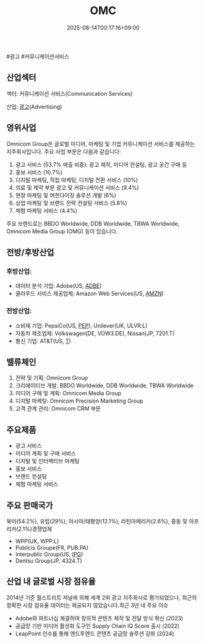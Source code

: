 ﻿---
title: "OMC"
date: 2025-08-14T00:17:16+09:00
lastmod: 2025-08-14T00:17:16+09:00
type: docs
sidebar:
  open: true
weight: 656
---
<div style="display:none">
  <meta property="article:published_time" content="2025-08-13T15:17:16Z" />
  <meta property="article:modified_time" content="2025-08-13T15:17:16Z" />
</div>
#광고 #커뮤니케이션서비스 

## 산업섹터  

섹터: 커뮤니케이션 서비스(Communication Services)  

산업: [광고](/industry-study/2산업광고/)(Advertising)

## 영위사업  

Omnicom Group은 글로벌 미디어, 마케팅 및 기업 커뮤니케이션 서비스를 제공하는 지주회사입니다. 주요 사업 부문은 다음과 같습니다:

1. 광고 서비스 (53.7% 매출 비중): 광고 제작, 미디어 컨설팅, 광고 공간 구매 등
2. 홍보 서비스 (10.7%)
3. 디지털 마케팅, 직접 마케팅, 디지털 전환 서비스 (10%)
4. 의료 및 제약 부문 광고 및 커뮤니케이션 서비스 (9.4%)
5. 현장 마케팅 및 머천다이징 솔루션 개발 (6%)
6. 상업 마케팅 및 브랜드 전략 컨설팅 서비스 (5.8%)
7. 체험 마케팅 서비스 (4.4%)

주요 브랜드로는 BBDO Worldwide, DDB Worldwide, TBWA Worldwide, Omnicom Media Group (OMG) 등이 있습니다.

## 전방/후방산업  

### 후방산업:

- 데이터 분석 기업: Adobe(US, [ADBE](/company-analysis/adbe/))
- 클라우드 서비스 제공업체: Amazon Web Services(US, [AMZN](/company-analysis/amzn/))

### 전방산업:

- 소비재 기업: PepsiCo(US, [PEP](/company-analysis/pep/)), Unilever(UK, ULVR.L)
- 자동차 제조업체: Volkswagen(DE, VOW3.DE), Nissan(JP, 7201.T)
- 통신 기업: AT&T(US, [T](/company-analysis/t/))

## 밸류체인

1. 전략 및 기획: Omnicom Group
2. 크리에이티브 개발: BBDO Worldwide, DDB Worldwide, TBWA Worldwide
3. 미디어 구매 및 계획: Omnicom Media Group
4. 디지털 마케팅: Omnicom Precision Marketing Group
5. 고객 관계 관리: Omnicom CRM 부문

## 주요제품

- 광고 서비스
- 미디어 계획 및 구매 서비스
- 디지털 및 인터랙티브 마케팅
- 홍보 서비스
- 브랜드 컨설팅
- 체험 마케팅 서비스

## 주요 판매국가  

북미(54.2%), 유럽(29%), 아시아/태평양(12.1%), 라틴아메리카(2.6%), 중동 및 아프리카(2.1%)경쟁업체

- WPP(UK, WPP.L)
- Publicis Groupe(FR, PUB.PA)
- Interpublic Group(US, [IPG](/company-analysis/ipg/))
- Dentsu Group(JP, 4324.T)

## 산업 내 글로벌 시장 점유율  

2014년 기준 월스트리트 저널에 의해 세계 2위 광고 지주회사로 평가되었으나, 최근의 정확한 시장 점유율 데이터는 제공되지 않았습니다.최근 3년 내 주요 이슈

- Adobe와 파트너십 체결하여 창의적 콘텐츠 제작 및 전달 방식 혁신 (2023)
- 공급망 기반 미디어 활성화 도구인 Supply Chain IQ Score 출시 (2022)
- LeapPoint 인수를 통해 엔드투엔드 콘텐츠 공급망 솔루션 강화 (2024)
